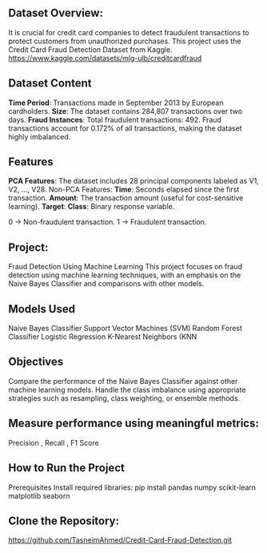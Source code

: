 ## Dataset Overview:
It is crucial for credit card companies to detect fraudulent transactions to protect customers from unauthorized purchases. This project uses the Credit Card Fraud Detection Dataset from Kaggle.
https://www.kaggle.com/datasets/mlg-ulb/creditcardfraud 
## Dataset Content
**Time Period**: Transactions made in September 2013 by European cardholders.
**Size**: The dataset contains 284,807 transactions over two days.
**Fraud Instances**:
Total fraudulent transactions: 492.
Fraud transactions account for 0.172% of all transactions, making the dataset highly imbalanced.
## Features
**PCA Features**:
The dataset includes 28 principal components labeled as V1, V2, ..., V28.
Non-PCA Features:
**Time**: Seconds elapsed since the first transaction.
**Amount**: The transaction amount (useful for cost-sensitive learning).
**Target**:
**Class**: Binary response variable.

0 → Non-fraudulent transaction.
1 → Fraudulent transaction.
## Project: 
Fraud Detection Using Machine Learning
This project focuses on fraud detection using machine learning techniques, with an emphasis on the Naive Bayes Classifier and comparisons with other models.
## Models Used
Naive Bayes Classifier
Support Vector Machines (SVM)
Random Forest Classifier
Logistic Regression
K-Nearest Neighbors (KNN
## Objectives
Compare the performance of the Naive Bayes Classifier against other machine learning models.
Handle the class imbalance using appropriate strategies such as resampling, class weighting, or ensemble methods.
## Measure performance using meaningful metrics:
Precision , 
Recall ,
F1 Score
## How to Run the Project
Prerequisites
Install required libraries:
pip install pandas numpy scikit-learn matplotlib seaborn
## Clone the Repository:
https://github.com/TasneimAhmed/Credit-Card-Fraud-Detection.git 
